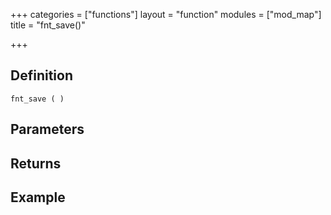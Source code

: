 +++
categories = ["functions"]
layout = "function"
modules = ["mod_map"]
title = "fnt_save()"

+++

## Definition

    fnt_save ( )

## Parameters

## Returns

## Example

